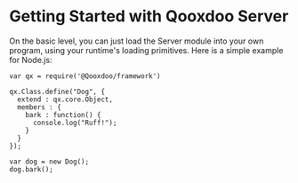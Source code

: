 # Getting Started with Qooxdoo Server

On the basic level, you can just load the Server module into your own
program, using your runtime's loading primitives. Here is a simple
example for Node.js:

```
var qx = require('@Qooxdoo/framework')

qx.Class.define("Dog", {
  extend : qx.core.Object,
  members : {
    bark : function() {
      console.log("Ruff!");
    }
  }
});

var dog = new Dog();
dog.bark();
```
